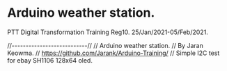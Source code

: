 # Arduino weather station.
 PTT Digital Transformation Training Reg10. 
 25/Jan/2021-05/Feb/2021.

//---------------------------//
// Arduino weather station.
// By Jaran Keowma. 
// https://github.com/Jarank/Arduino-Training/
// Simple I2C test for ebay SH1106 128x64 oled.

